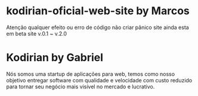 # kodirian-oficial-web-site by Marcos
Atenção qualquer efeito ou erro de código não criar pânico site ainda esta em beta site v.0.1 ~ v.2.0

# Kodirian by Gabriel

Nós somos uma startup de aplicações para web, temos como nosso objetivo entregar software com qualidade e velocidade com custo reduzido para tornar seu negócio mais visível no mercado e lucrativo.
